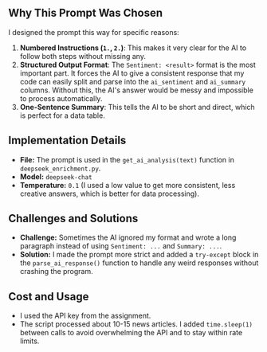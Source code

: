 

## Why This Prompt Was Chosen

I designed the prompt this way for specific reasons:

1.  **Numbered Instructions (`1.`, `2.`)**: This makes it very clear for the AI to follow both steps without missing any.
2.  **Structured Output Format**: The `Sentiment: <result>` format is the most important part. It forces the AI to give a consistent response that my code can easily split and parse into the `ai_sentiment` and `ai_summary` columns. Without this, the AI's answer would be messy and impossible to process automatically.
3.  **One-Sentence Summary**: This tells the AI to be short and direct, which is perfect for a data table.

## Implementation Details

-   **File:** The prompt is used in the `get_ai_analysis(text)` function in `deepseek_enrichment.py`.
-   **Model:** `deepseek-chat`
-   **Temperature:** `0.1` (I used a low value to get more consistent, less creative answers, which is better for data processing).

## Challenges and Solutions

-   **Challenge:** Sometimes the AI ignored my format and wrote a long paragraph instead of using `Sentiment: ...` and `Summary: ...`.
-   **Solution:** I made the prompt more strict and added a `try-except` block in the `parse_ai_response()` function to handle any weird responses without crashing the program.

## Cost and Usage

-   I used the API key from the assignment.
-   The script processed about 10-15 news articles. I added `time.sleep(1)` between calls to avoid overwhelming the API and to stay within rate limits.
